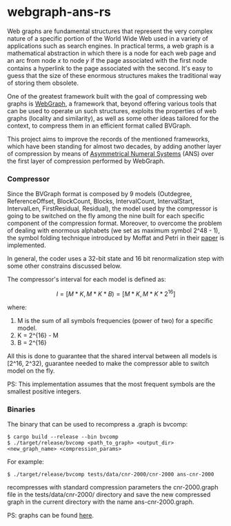 # webgraph-ans-rs 

Web graphs are fundamental structures that represent the very complex nature of a specific portion of the World Wide Web 
used in a variety of applications such as search engines. In practical terms, a web graph is a mathematical
abstraction in which there is a node for each web page and an arc from node 𝑥 to node 𝑦 if the page associated with the first node contains a hyperlink to the page associated with
the second. It's easy to guess that the size of these enormous structures makes the traditional way of storing them
obsolete. 

One of the greatest framework built with the goal of compressing web graphs is [WebGraph](https://github.com/vigna/webgraph-rs),
a framework that, beyond offering various tools that can be used to operate un such structures, exploits the properties 
of web graphs (locality and similarity), as well as some other ideas tailored for the context, to compress them in an efficient format called BVGraph.
 
This project aims to improve the records of the mentioned frameworks, which have been standing for almost
two decades, by adding another layer of compression by means of 
[Asymmetrical Numeral Systems](https://en.wikipedia.org/wiki/Asymmetric_numeral_systems) (ANS) over the first layer of compression performed by WebGraph.


### Compressor
Since the BVGraph format is composed by 9 models (Outdegree, ReferenceOffset, BlockCount, Blocks, IntervalCount, 
IntervalStart, IntervalLen, FirstResidual, Residual), the model used by the compressor is going to be switched on the 
fly among the nine built for each specific component of the compression format. Moreover, to overcome the problem of dealing with enormous alphabets (we set as maximum symbol 2^48 - 1), the 
symbol folding technique introduced by Moffat and Petri in their [paper](https://dl.acm.org/doi/10.1145/3397175) is 
implemented.

In general, the coder uses a 32-bit state and 16 bit renormalization step with some other constrains discussed below.

The compressor's interval for each model is defined as:
```math
 I = [M * K, M * K * B)
   = [M * K, M * K * 2^{16}]
``` 
where:
1. M is the sum of all symbols frequencies (power of two) for a specific model.
2. K = 2^{16} - M
3. B = 2^{16}

All this is done to guarantee that the shared interval between all models is [2^16, 2^32), guarantee needed to make the compressor
able to switch model on the fly.

PS: This implementation assumes that the most frequent symbols are the smallest positive integers.

### Binaries
The binary that can be used to recompress a .graph is bvcomp:
```
$ cargo build --release --bin bvcomp
$ ./target/release/bvcomp <path_to_graph> <output_dir> <new_graph_name> <compression_params>
```
For example:
```
$ ./target/release/bvcomp tests/data/cnr-2000/cnr-2000 ans-cnr-2000
```
recompresses with standard compression parameters the cnr-2000.graph file in the tests/data/cnr-2000/ directory and save 
the new compressed graph in the current directory with the name ans-cnr-2000.graph.

PS: graphs can be found [here](http://law.di.unimi.it/datasets.php).